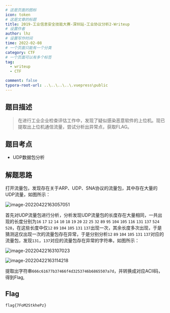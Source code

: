 ```yaml
---
# 这是页面的图标
icon: token
# 这是文章的标题
title: 2019-工业信息安全技能大赛-深圳站-工业协议分析2-Writeup
# 设置作者
author: lhz
# 设置写作时间
time: 2022-02-08
# 一个页面只能有一个分类
category: CTF
# 一个页面可以有多个标签
tag:
  - writeup
  - CTF

comment: false
typora-root-url: ..\..\..\..\.vuepress\public
---
```




## 题目描述

> 在进行工业企业检查评估工作中，发现了疑似感染恶意软件的上位机。现已提取出上位机通信流量，尝试分析出异常点，获取FLAG。

## 题目考点

- UDP数据包分析

## 解题思路

打开流量包，发现存在关于ARP、UDP、SNA协议的流量包，其中存在大量的UDP流量，如图所示：

![image-20220422163057051](/assets/img/image-20220422163057051.png)

 首先对UDP流量包进行分析，分析发现UDP流量包的长度存在大量相同，一共出现的长度分别为`16` `17` `12` `14` `10` `18` `19` `20` `22` `25` `32` `89` `95` `104` `105` `116` `131` `137` `524` `528`，在这些长度中仅`12` `89` `104` `105` `131` `137`出现一次，其余长度多次出现，于是猜测这仅出现一次的流量包存在异常，于是分别分析`12` `89` `104` `105` `131` `137`对应的流量包，发现`131`，`137`对应的流量包存在异常的字符串，如图所示：

![image-20220422163107023](/assets/img/image-20220422163107023.png)

![image-20220422163114218](/assets/img/image-20220422163114218.png)

提取出字符串`666c61677b37466f4d3253746b6865507a7d`，并转换成对应ACII码，得到Flag,

## Flag

```
flag{7FoM2StkhePz}
```